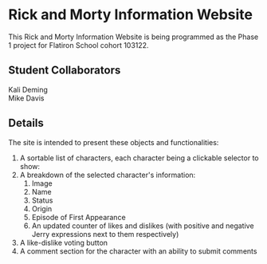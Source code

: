 # Rick and Morty Information Website

This Rick and Morty Information Website is being programmed as the Phase 1 project for Flatiron School cohort 103122.

## Student Collaborators
Kali Deming <br>
Mike Davis

## Details
The site is intended to present these objects and functionalities:
1. A sortable list of characters, each character being a clickable selector to show:
2. A breakdown of the selected character's information:
    1. Image
    2. Name
    3. Status
    4. Origin
    5. Episode of First Appearance
    6. An updated counter of likes and dislikes (with positive and negative Jerry expressions next to them respectively)
3. A like-dislike voting button
4. A comment section for the character with an ability to submit comments